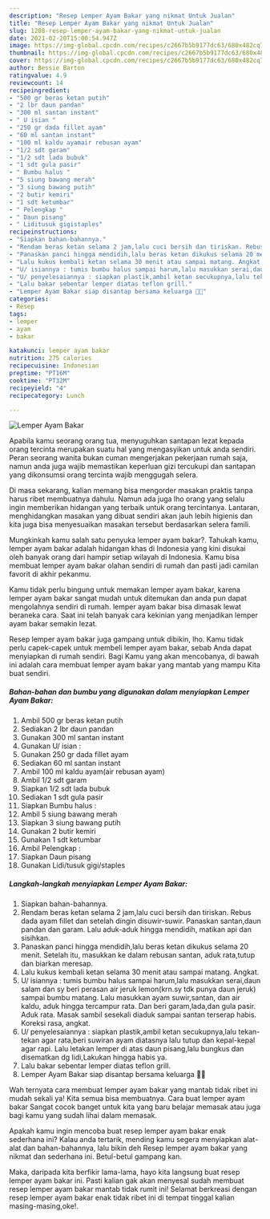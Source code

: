 ```yaml
---
description: "Resep Lemper Ayam Bakar yang nikmat Untuk Jualan"
title: "Resep Lemper Ayam Bakar yang nikmat Untuk Jualan"
slug: 1208-resep-lemper-ayam-bakar-yang-nikmat-untuk-jualan
date: 2021-02-20T15:00:54.947Z
image: https://img-global.cpcdn.com/recipes/c2667b5b9177dc63/680x482cq70/lemper-ayam-bakar-foto-resep-utama.jpg
thumbnail: https://img-global.cpcdn.com/recipes/c2667b5b9177dc63/680x482cq70/lemper-ayam-bakar-foto-resep-utama.jpg
cover: https://img-global.cpcdn.com/recipes/c2667b5b9177dc63/680x482cq70/lemper-ayam-bakar-foto-resep-utama.jpg
author: Bessie Barton
ratingvalue: 4.9
reviewcount: 14
recipeingredient:
- "500 gr beras ketan putih"
- "2 lbr daun pandan"
- "300 ml santan instant"
- " U isian "
- "250 gr dada fillet ayam"
- "60 ml santan instant"
- "100 ml kaldu ayamair rebusan ayam"
- "1/2 sdt garam"
- "1/2 sdt lada bubuk"
- "1 sdt gula pasir"
- " Bumbu halus "
- "5 siung bawang merah"
- "3 siung bawang putih"
- "2 butir kemiri"
- "1 sdt ketumbar"
- " Pelengkap "
- " Daun pisang"
- " Liditusuk gigistaples"
recipeinstructions:
- "Siapkan bahan-bahannya."
- "Rendam beras ketan selama 2 jam,lalu cuci bersih dan tiriskan. Rebus dada ayam fillet dan setelah dingin disuwir-suwir. Panaskan santan,daun pandan dan garam. Lalu aduk-aduk hingga mendidih, matikan api dan sisihkan."
- "Panaskan panci hingga mendidih,lalu beras ketan dikukus selama 20 menit. Setelah itu, masukkan ke dalam rebusan santan, aduk rata,tutup dan biarkan meresap."
- "Lalu kukus kembali ketan selama 30 menit atau sampai matang. Angkat."
- "U/ isiannya : tumis bumbu halus sampai harum,lalu masukkan serai,daun salam dan sy beri perasan air jeruk lemon(krn.sy tdk punya daun jeruk) sampai bumbu matang. Lalu masukkan ayam suwir,santan, dan air kaldu, aduk hingga tercampur rata. Dan beri garam,lada,dan gula pasir. Aduk rata. Masak sambil sesekali diaduk sampai santan terserap habis. Koreksi rasa, angkat."
- "U/ penyelesaiannya : siapkan plastik,ambil ketan secukupnya,lalu tekan-tekan agar rata,beri suwiran ayam diatasnya lalu tutup dan kepal-kepal agar rapi. Lalu letakan lemper di atas daun pisang,lalu bungkus dan disematkan dg lidi,Lakukan hingga habis ya."
- "Lalu bakar sebentar lemper diatas teflon grill."
- "Lemper Ayam Bakar siap disantap bersama keluarga 🙏😇"
categories:
- Resep
tags:
- lemper
- ayam
- bakar

katakunci: lemper ayam bakar 
nutrition: 275 calories
recipecuisine: Indonesian
preptime: "PT16M"
cooktime: "PT32M"
recipeyield: "4"
recipecategory: Lunch

---
```



![Lemper Ayam Bakar](https://img-global.cpcdn.com/recipes/c2667b5b9177dc63/680x482cq70/lemper-ayam-bakar-foto-resep-utama.jpg)

Apabila kamu seorang orang tua, menyuguhkan santapan lezat kepada orang tercinta merupakan suatu hal yang mengasyikan untuk anda sendiri. Peran seorang  wanita bukan cuman mengerjakan pekerjaan rumah saja, namun anda juga wajib memastikan keperluan gizi tercukupi dan santapan yang dikonsumsi orang tercinta wajib menggugah selera.

Di masa  sekarang, kalian memang bisa mengorder masakan praktis tanpa harus ribet membuatnya dahulu. Namun ada juga lho orang yang selalu ingin memberikan hidangan yang terbaik untuk orang tercintanya. Lantaran, menghidangkan masakan yang dibuat sendiri akan jauh lebih higienis dan kita juga bisa menyesuaikan masakan tersebut berdasarkan selera famili. 



Mungkinkah kamu salah satu penyuka lemper ayam bakar?. Tahukah kamu, lemper ayam bakar adalah hidangan khas di Indonesia yang kini disukai oleh banyak orang dari hampir setiap wilayah di Indonesia. Kamu bisa membuat lemper ayam bakar olahan sendiri di rumah dan pasti jadi camilan favorit di akhir pekanmu.

Kamu tidak perlu bingung untuk memakan lemper ayam bakar, karena lemper ayam bakar sangat mudah untuk ditemukan dan anda pun dapat mengolahnya sendiri di rumah. lemper ayam bakar bisa dimasak lewat beraneka cara. Saat ini telah banyak cara kekinian yang menjadikan lemper ayam bakar semakin lezat.

Resep lemper ayam bakar juga gampang untuk dibikin, lho. Kamu tidak perlu capek-capek untuk membeli lemper ayam bakar, sebab Anda dapat menyiapkan di rumah sendiri. Bagi Kamu yang akan mencobanya, di bawah ini adalah cara membuat lemper ayam bakar yang mantab yang mampu Kita buat sendiri.

<!--inarticleads1-->

##### Bahan-bahan dan bumbu yang digunakan dalam menyiapkan Lemper Ayam Bakar:

1. Ambil 500 gr beras ketan putih
1. Sediakan 2 lbr daun pandan
1. Gunakan 300 ml santan instant
1. Gunakan  U/ isian :
1. Gunakan 250 gr dada fillet ayam
1. Sediakan 60 ml santan instant
1. Ambil 100 ml kaldu ayam(air rebusan ayam)
1. Ambil 1/2 sdt garam
1. Siapkan 1/2 sdt lada bubuk
1. Sediakan 1 sdt gula pasir
1. Siapkan  Bumbu halus :
1. Ambil 5 siung bawang merah
1. Siapkan 3 siung bawang putih
1. Gunakan 2 butir kemiri
1. Gunakan 1 sdt ketumbar
1. Ambil  Pelengkap :
1. Siapkan  Daun pisang
1. Gunakan  Lidi/tusuk gigi/staples




<!--inarticleads2-->

##### Langkah-langkah menyiapkan Lemper Ayam Bakar:

1. Siapkan bahan-bahannya.
1. Rendam beras ketan selama 2 jam,lalu cuci bersih dan tiriskan. Rebus dada ayam fillet dan setelah dingin disuwir-suwir. Panaskan santan,daun pandan dan garam. Lalu aduk-aduk hingga mendidih, matikan api dan sisihkan.
1. Panaskan panci hingga mendidih,lalu beras ketan dikukus selama 20 menit. Setelah itu, masukkan ke dalam rebusan santan, aduk rata,tutup dan biarkan meresap.
1. Lalu kukus kembali ketan selama 30 menit atau sampai matang. Angkat.
1. U/ isiannya : tumis bumbu halus sampai harum,lalu masukkan serai,daun salam dan sy beri perasan air jeruk lemon(krn.sy tdk punya daun jeruk) sampai bumbu matang. Lalu masukkan ayam suwir,santan, dan air kaldu, aduk hingga tercampur rata. Dan beri garam,lada,dan gula pasir. Aduk rata. Masak sambil sesekali diaduk sampai santan terserap habis. Koreksi rasa, angkat.
1. U/ penyelesaiannya : siapkan plastik,ambil ketan secukupnya,lalu tekan-tekan agar rata,beri suwiran ayam diatasnya lalu tutup dan kepal-kepal agar rapi. Lalu letakan lemper di atas daun pisang,lalu bungkus dan disematkan dg lidi,Lakukan hingga habis ya.
1. Lalu bakar sebentar lemper diatas teflon grill.
1. Lemper Ayam Bakar siap disantap bersama keluarga 🙏😇




Wah ternyata cara membuat lemper ayam bakar yang mantab tidak ribet ini mudah sekali ya! Kita semua bisa membuatnya. Cara buat lemper ayam bakar Sangat cocok banget untuk kita yang baru belajar memasak atau juga bagi kamu yang sudah lihai dalam memasak.

Apakah kamu ingin mencoba buat resep lemper ayam bakar enak sederhana ini? Kalau anda tertarik, mending kamu segera menyiapkan alat-alat dan bahan-bahannya, lalu bikin deh Resep lemper ayam bakar yang nikmat dan sederhana ini. Betul-betul gampang kan. 

Maka, daripada kita berfikir lama-lama, hayo kita langsung buat resep lemper ayam bakar ini. Pasti kalian gak akan menyesal sudah membuat resep lemper ayam bakar mantab tidak rumit ini! Selamat berkreasi dengan resep lemper ayam bakar enak tidak ribet ini di tempat tinggal kalian masing-masing,oke!.

